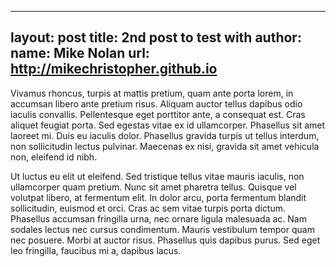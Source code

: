 ---
layout: post
title: 2nd post to test with
author:
  name: Mike Nolan
  url: http://mikechristopher.github.io
  ---

Vivamus rhoncus, turpis at mattis pretium, quam ante porta lorem, in accumsan libero ante pretium risus. Aliquam auctor tellus dapibus odio iaculis convallis. Pellentesque eget porttitor ante, a consequat est. Cras aliquet feugiat porta. Sed egestas vitae ex id ullamcorper. Phasellus sit amet laoreet mi. Duis eu iaculis dolor. Phasellus gravida turpis ut tellus interdum, non sollicitudin lectus pulvinar. Maecenas ex nisi, gravida sit amet vehicula non, eleifend id nibh.

Ut luctus eu elit ut eleifend. Sed tristique tellus vitae mauris iaculis, non ullamcorper quam pretium. Nunc sit amet pharetra tellus. Quisque vel volutpat libero, at fermentum elit. In dolor arcu, porta fermentum blandit sollicitudin, euismod et orci. Cras ac sem vitae turpis porta dictum. Phasellus accumsan fringilla urna, nec ornare ligula malesuada ac. Nam sodales lectus nec cursus condimentum. Mauris vestibulum tempor quam nec posuere. Morbi at auctor risus. Phasellus quis dapibus purus. Sed eget leo fringilla, faucibus mi a, dapibus lacus.